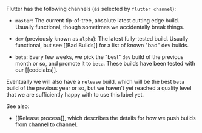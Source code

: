 Flutter has the following channels (as selected by `flutter channel`):

* `master`: The current tip-of-tree, absolute latest cutting edge build. Usually functional, though sometimes we accidentally break things.

* `dev` (previously known as `alpha`): The latest fully-tested build. Usually functional, but see [[Bad Builds]] for a list of known "bad" dev builds.

* `beta`: Every few weeks, we pick the "best" `dev` build of the previous month or so, and promote it to `beta`. These builds have been tested with our [[codelabs]].

Eventually we will also have a `release` build, which will be the best `beta` build of the previous year or so, but we haven't yet reached a quality level that we are sufficiently happy with to use this label yet.

See also:

* [[Release process]], which describes the details for how we push builds from channel to channel.